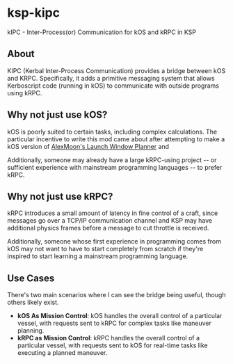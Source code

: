 # ksp-kipc
kIPC - Inter-Process(or) Communication for kOS and kRPC in KSP

## About

KIPC (Kerbal Inter-Process Communication) provides a bridge between kOS and KRPC.  Specifically, it adds a primitive 
messaging system that allows Kerboscript code (running in kOS) to communicate with outside programs using kRPC.

## Why not just use kOS?

kOS is poorly suited to certain tasks, including complex calculations.  The particular incentive to write this mod came
about after attempting to make a kOS version of [AlexMoon's Launch Window Planner](http://alexmoon.github.io/ksp/) and

Additionally, someone may already have a large kRPC-using project -- or sufficient experience with mainstream
programming languages -- to prefer kRPC.

## Why not just use kRPC?

kRPC introduces a small amount of latency in fine control of a craft, since messages go over a TCP/IP communication
channel and KSP may have additional physics frames before a message to cut throttle is received.

Additionally, someone whose first experience in programming comes from kOS may not want to have to start completely 
from scratch if they're inspired to start learning a mainstream programming language.

## Use Cases

There's two main scenarios where I can see the bridge being useful, though others likely exist.

 * **kOS As Mission Control**: kOS handles the overall control of a particular vessel, with requests sent to kRPC for
   complex tasks like maneuver planning.
 * **kRPC as Mission Control**: kRPC handles the overall control of a particular vessel, with requests sent to kOS for
   real-time tasks like executing a planned maneuver.

